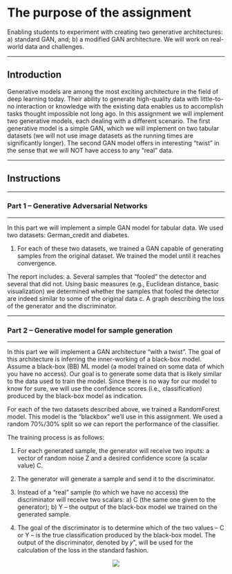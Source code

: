 # The purpose of the assignment
Enabling students to experiment with creating two generative architectures: a) standard GAN, and; b) a
modified GAN architecture. We will work on real-world data and challenges.

---
## Introduction
Generative models are among the most exciting architecture in the field of deep learning today. Their
ability to generate high-quality data with little-to-no interaction or knowledge with the existing data
enables us to accomplish tasks thought impossible not long ago. In this assignment we will implement
two generative models, each dealing with a different scenario. The first generative model is a simple GAN,
which we will implement on two tabular datasets (we will not use image datasets as the running times
are significantly longer). The second GAN model offers in interesting “twist” in the sense that we will NOT
have access to any “real” data.

---
## Instructions
---
### Part 1 – Generative Adversarial Networks
---

In this part we will implement a simple GAN model for tabular data.
We used two datasets: German_credit and diabetes.

1. For each of these two datasets, we trained a GAN capable of generating samples from the original dataset.
We trained the model until it reaches convergence.

The report includes:
a. Several samples that “fooled” the detector and several that did not. Using basic
measures (e.g., Euclidean distance, basic visualization) we determined whether the samples
that fooled the detector are indeed similar to some of the original data
c. A graph describing the loss of the generator and the discriminator.

---
### Part 2 – Generative model for sample generation
---

In this part we will implement a GAN architecture “with a twist”. The goal of this architecture is inferring
the inner-working of a black-box model. Assume a black-box (BB) ML model (a model trained on some data of which you have no access). Our
goal is to generate some data that is likely similar to the data used to train the model. Since there is no
way for our model to know for sure, we will use the confidence scores (i.e., classification) produced by
the black-box model as indication. 

For each of the two datasets described above, we trained a RandomForest model. This model is the “blackbox”
we’ll use in this assignment. We used a random 70%/30% split so we can report the performance of
the classifier.

The training process is as follows:

1. For each generated sample, the generator will receive two inputs: a vector of random noise Z
and a desired confidence score (a scalar value) C.

2. The generator will generate a sample and send it to the discriminator.

3.  Instead of a “real” sample (to which we have no access) the discriminator will receive two
scalars: a) C (the same one given to the generator); b) Y – the output of the black-box model
we trained on the generated sample.

4. The goal of the discriminator is to determine which of the two values – C or Y – is the true
classification produced by the black-box model. The output of the discriminator, denoted by
𝑦", will be used for the calculation of the loss in the standard fashion.

<p align="center">
  <img src="https://user-images.githubusercontent.com/49988048/131302697-2b12ddd1-6f79-4f65-afed-d2f64df6a939.JPG">
</p>

